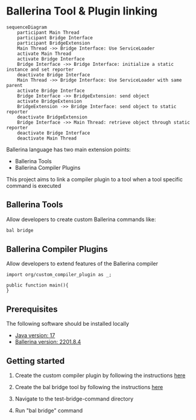 # Ballerina Tool & Plugin linking

```mermaid
sequenceDiagram
    participant Main Thread
    participant Bridge Interface
    participant BridgeExtension
    Main Thread ->> Bridge Interface: Use ServiceLoader
    activate Main Thread
    activate Bridge Interface
    Bridge Interface ->> Bridge Interface: initialize a static instance and set reporter
    deactivate Bridge Interface
    Main Thread ->> Bridge Interface: Use ServiceLoader with same parent
    activate Bridge Interface
    Bridge Interface ->> BridgeExtension: send object
    activate BridgeExtension
    BridgeExtension ->> Bridge Interface: send object to static reporter
    deactivate BridgeExtension
    Bridge Interface ->> Main Thread: retrieve object through static reporter
    deactivate Bridge Interface
    deactivate Main Thread
```

Ballerina language has two main extension points:

- Ballerina Tools
- Ballerina Compiler Plugins

This project aims to link a compiler plugin to a tool when a tool specific command is executed

## Ballerina Tools

Allow developers to create custom Ballerina commands like:

```cmd
bal bridge
```

## Ballerina Compiler Plugins

Allow developers to extend features of the Ballerina compiler

```bal
import org/custom_compiler_plugin as _;

public function main(){
}
```

## Prerequisites

The following software should be installed locally

- [Java version: 17](https://adoptium.net/temurin/releases/?version=17)
- [Ballerina version: 2201.8.4](https://ballerina.io/downloads/archived/#swan-lake-archived-versions)

## Getting started

1. Create the custom compiler plugin by following the
   instructions [here](https://github.com/Xenowa/ballerina-tool-plugin-bridge/tree/main/CustomCompilerPlugin)

2. Create the bal bridge tool by following the
   instructions [here](https://github.com/Xenowa/ballerina-tool-plugin-bridge/tree/main/BridgeCommand)

3. Navigate to the test-bridge-command directory

4. Run "bal bridge" command